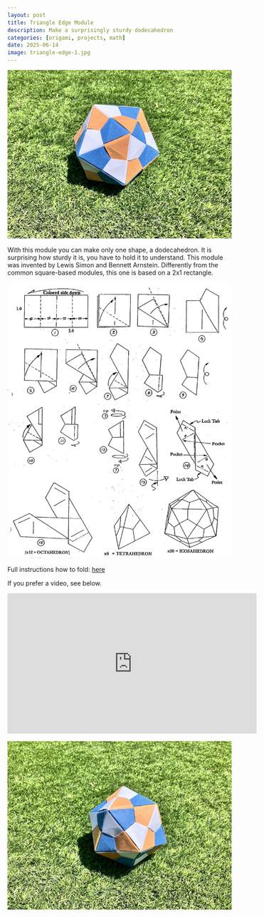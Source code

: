 ```yaml
---
layout: post
title: Triangle Edge Module
description: Make a surprisingly sturdy dodecahedron
categories: [origami, projects, math]
date: 2025-06-14
image: triangle-edge-1.jpg
---
```


![](triangle-edge-1.jpg)

With this module you can make only one shape, a dodecahedron. It is surprising how sturdy it is, you have to hold it to understand. This module was invented by Lewis Simon and Bennett Arnstein. Differently from the common square-based modules, this one is based on a 2x1 rectangle.

![](triangle-edge-instructions.png)

Full instructions how to fold: [here](https://www.mathdept.okstate.edu/mathclub/Minutes/origami_models.pdf)

If you prefer a video, see below.

<iframe width="560" height="315" src="https://www.youtube.com/embed/H7qE_Tc8e4g?si=guUTD6F_s-UjRIXg" title="YouTube video player" frameborder="0" allow="accelerometer; autoplay; clipboard-write; encrypted-media; gyroscope; picture-in-picture; web-share" referrerpolicy="strict-origin-when-cross-origin" allowfullscreen></iframe>

![](triangle-edge-2.jpg)